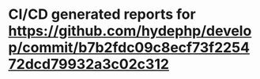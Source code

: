 # CI/CD generated reports for https://github.com/hydephp/develop/commit/b7b2fdc09c8ecf73f225472dcd79932a3c02c312
